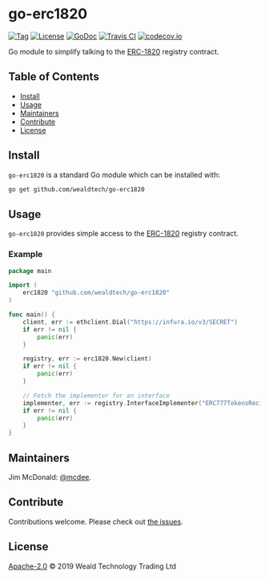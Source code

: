 # go-erc1820

[![Tag](https://img.shields.io/github/tag/wealdtech/go-erc1820.svg)](https://github.com/wealdtech/go-erc1820/releases/)
[![License](https://img.shields.io/github/license/wealdtech/go-erc1820.svg)](LICENSE)
[![GoDoc](https://godoc.org/github.com/wealdtech/go-erc1820?status.svg)](https://godoc.org/github.com/wealdtech/go-erc1820)
[![Travis CI](https://img.shields.io/travis/wealdtech/go-erc1820.svg)](https://travis-ci.org/wealdtech/go-erc1820)
[![codecov.io](https://img.shields.io/codecov/c/github/wealdtech/go-erc1820.svg)](https://codecov.io/github/wealdtech/go-erc1820)

Go module to simplify talking to the [ERC-1820](https://eips.ethereum.org/EIPS/eip-1820) registry contract.


## Table of Contents

- [Install](#install)
- [Usage](#usage)
- [Maintainers](#maintainers)
- [Contribute](#contribute)
- [License](#license)

## Install

`go-erc1820` is a standard Go module which can be installed with:

```sh
go get github.com/wealdtech/go-erc1820
```

## Usage

`go-erc1820` provides simple access to the [ERC-1820](https://eips.ethereum.org/EIPS/eip-1820) registry contract.

### Example

```go
package main

import (
	erc1820 "github.com/wealdtech/go-erc1820"
)

func main() {
    client, err := ethclient.Dial("https://infura.io/v3/SECRET")
    if err != nil {
        panic(err)
    }

    registry, err := erc1820.New(client)
    if err != nil {
        panic(err)
    }

    // Fetch the implementer for an interface
    implementer, err := registry.InterfaceImplementer("ERC777TokensRecipient", )
    if err != nil {
        panic(err)
    }
}
```

## Maintainers

Jim McDonald: [@mcdee](https://github.com/mcdee).

## Contribute

Contributions welcome. Please check out [the issues](https://github.com/wealdtech/go-erc1820/issues).

## License

[Apache-2.0](LICENSE) © 2019 Weald Technology Trading Ltd
